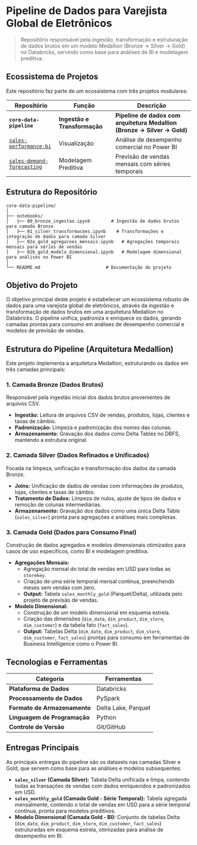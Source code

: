 # Pipeline de Dados para Varejista Global de Eletrônicos

> Repositório responsável pela ingestão, transformação e estruturação de dados brutos em um modelo Medallion (Bronze → Silver → Gold) no Databricks, servindo como base para análises de BI e modelagem preditiva.

## Ecossistema de Projetos

Este repositório faz parte de um ecossistema com três projetos modulares:

| Repositório | Função | Descrição |
|-------------|--------|-----------|
| **`core-data-pipeline`** | **Ingestão e Transformação** | **Pipeline de dados com arquitetura Medallion (Bronze → Silver → Gold)** |
| [`sales-performance-bi`](https://github.com/victorvanazzi/sales-performance-bi) | Visualização | Análise de desempenho comercial no Power BI |
| [`sales-demand-forecasting`](https://github.com/victorvanazzi/sales-demand-forecasting) | Modelagem Preditiva | Previsão de vendas mensais com séries temporais |

## Estrutura do Repositório

```
core-data-pipeline/
│
├── notebooks/
│   ├── 00_bronze_ingestao.ipynb        # Ingestão de dados brutos para camada Bronze
│   ├── 01_silver_transformacoes.ipynb    # Transformações e integração de dados para camada Silver
│   ├── 02a_gold_agregacoes_mensais.ipynb   # Agregações temporais mensais para séries de vendas
│   ├── 02b_gold_modelo_dimensional.ipynb   # Modelagem dimensional para análises no Power BI
│
└── README.md                         # Documentação do projeto
```

## Objetivo do Projeto

O objetivo principal deste projeto é estabelecer um ecossistema robusto de dados para uma varejista global de eletrônicos, através da ingestão e transformação de dados brutos em uma arquitetura Medallion no Databricks. O pipeline unifica, padroniza e enriquece os dados, gerando camadas prontas para consumo em análises de desempenho comercial e modelos de previsão de vendas.

## Estrutura do Pipeline (Arquitetura Medallion)

Este projeto implementa a arquitetura Medallion, estruturando os dados em três camadas principais:

### 1. Camada Bronze (Dados Brutos)

Responsável pela ingestão inicial dos dados brutos provenientes de arquivos CSV.

  * **Ingestão:** Leitura de arquivos CSV de vendas, produtos, lojas, clientes e taxas de câmbio.
  * **Padronização:** Limpeza e padronização dos nomes das colunas.
  * **Armazenamento:** Gravação dos dados como Delta Tables no DBFS, mantendo a estrutura original.

### 2. Camada Silver (Dados Refinados e Unificados)

Focada na limpeza, unificação e transformação dos dados da camada Bronze.

  * **Joins:** Unificação de dados de vendas com informações de produtos, lojas, clientes e taxas de câmbio.
  * **Tratamento de Dados:** Limpeza de nulos, ajuste de tipos de dados e remoção de colunas intermediárias.
  * **Armazenamento:** Gravação dos dados como uma única Delta Table (`sales_silver`) pronta para agregações e análises mais complexas.

### 3. Camada Gold (Dados para Consumo Final)

Construção de dados agregados e modelos dimensionais otimizados para casos de uso específicos, como BI e modelagem preditiva.

  * **Agregações Mensais:**
      * Agregação mensal do total de vendas em USD para todas as `storekey`.
      * Criação de uma série temporal mensal contínua, preenchendo meses sem vendas com zero.
      * **Output:** Tabela `sales_monthly_gold` (Parquet/Delta), utilizada pelo projeto de previsão de vendas.
  * **Modelo Dimensional:**
      * Construção de um modelo dimensional em esquema estrela.
      * Criação das dimensões (`dim_date`, `dim_product`, `dim_store`, `dim_customer`) e da tabela fato (`fact_sales`).
      * **Output:** Tabelas Delta (`dim_date`, `dim_product`, `dim_store`, `dim_customer`, `fact_sales`) prontas para consumo em ferramentas de Business Intelligence como o Power BI.

## Tecnologias e Ferramentas

| Categoria | Ferramentas |
|-----------|-------------|
| **Plataforma de Dados** | Databricks |
| **Processamento de Dados** | PySpark |
| **Formato de Armazenamento** | Delta Lake, Parquet |
| **Linguagem de Programação** | Python |
| **Controle de Versão** | Git/GitHub |

## Entregas Principais

As principais entregas do pipeline são os datasets nas camadas Silver e Gold, que servem como base para as análises e modelos subsequentes:

  * **`sales_silver` (Camada Silver):** Tabela Delta unificada e limpa, contendo todas as transações de vendas com dados enriquecidos e padronizados em USD.
  * **`sales_monthly_gold` (Camada Gold - Série Temporal):** Tabela agregada mensalmente, contendo o total de vendas em USD para a série temporal contínua, pronta para modelos preditivos.
  * **Modelo Dimensional (Camada Gold - BI):** Conjunto de tabelas Delta (`dim_date`, `dim_product`, `dim_store`, `dim_customer`, `fact_sales`) estruturadas em esquema estrela, otimizadas para análise de desempenho em BI.